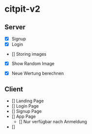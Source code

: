 # citpit-v2

## Server ##
* [x] Signup
* [x] Login
* [] Storing images
* [x] Show Random Image
* [x] Neue Wertung berechnen


## Client ##
* [] Landing Page
* [] Login Page
* [] Signup Page
* [] App Page
    * [] Nur verfügbar nach Anmeldung
* [] 